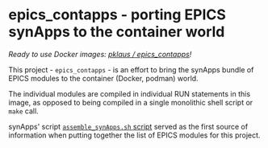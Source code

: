# epics\_contapps - porting EPICS synApps to the container world

*Ready to use Docker images: [pklaus / epics\_contapps][]!*

This project - `epics_contapps` - is an effort to bring the synApps bundle
of EPICS modules to the container (Docker, podman) world.

The individual modules are compiled in individual RUN statements in this image,
as opposed to being compiled in a single monolithic shell script or `make` call.

synApps' script [`assemble_synApps.sh` script][] served as the first source
of information when putting together the list of EPICS modules for this project.

[pklaus / epics\_contapps]: https://hub.docker.com/r/pklaus/epics_contapps
[`assemble_synApps.sh` script]: https://github.com/EPICS-synApps/support/blob/master/assemble_synApps.sh
